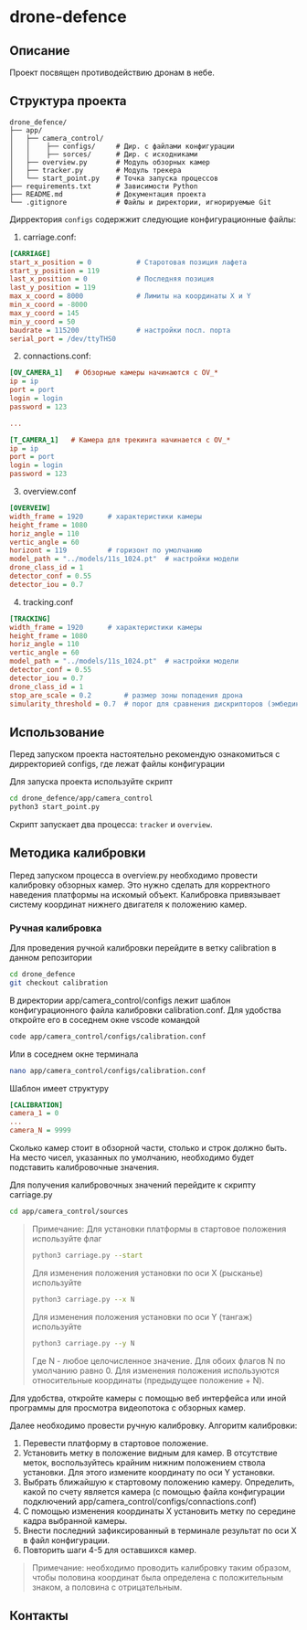 drone-defence
=

## Описание

Проект посвящен противодействию дронам в небе.

## Структура проекта

```
drone_defence/
├── app/
│   ├── camera_control/
│   │    ├── configs/     # Дир. с файлами конфигурации
│   │    ├── sorces/      # Дир. с исходниками
│   ├── overview.py       # Модуль обзорных камер
│   ├── tracker.py        # Модуль трекера
│   └── start_point.py    # Точка запуска процессов
├── requirements.txt      # Зависимости Python
├── README.md             # Документация проекта
└── .gitignore            # Файлы и директории, игнорируемые Git
```

Дирректория `configs` содержжит следующие конфигурационные файлы:

1) carriage.conf:
```ini
[CARRIAGE]
start_x_position = 0           # Старотовая позиция лафета    
start_y_position = 119       
last_x_position = 0            # Последняя позиция
last_y_position = 119
max_x_coord = 8000             # Лимиты на координаты X и Y
min_x_coord = -8000
max_y_coord = 145
min_y_coord = 50
baudrate = 115200              # настройки посл. порта
serial_port = /dev/ttyTHS0
```
2) connactions.conf:
```ini
[OV_CAMERA_1]   # Обзорные камеры начинаются с OV_*
ip = ip
port = port
login = login
password = 123

...

[T_CAMERA_1]   # Камера для трекинга начинается с OV_*
ip = ip
port = port
login = login
password = 123
```

3) overview.conf

```ini
[OVERVEIW]
width_frame = 1920      # характеристики камеры
height_frame = 1080
horiz_angle = 110
vertic_angle = 60
horizont = 119          # горизонт по умолчанию
model_path = "../models/11s_1024.pt"  # настройки модели
drone_class_id = 1
detector_conf = 0.55
detector_iou = 0.7
```

4) tracking.conf
```ini
[TRACKING]
width_frame = 1920      # характеристики камеры
height_frame = 1080
horiz_angle = 110
vertic_angle = 60
model_path = "../models/11s_1024.pt"  # настройки модели
detector_conf = 0.55
detector_iou = 0.7
drone_class_id = 1
stop_are_scale = 0.2        # размер зоны попадения дрона
simularity_threshold = 0.7  # порог для сравнения дискрипторов (эмбедингов)
```

## Использование

Перед запуском проекта настоятельно рекомендую ознакомиться с дирректорией configs, где лежат файлы конфигурации

Для запуска проекта используйте скрипт 

```bash
cd drone_defence/app/camera_control
python3 start_point.py
```

Скрипт запускает два процесса: `tracker` и `overview`.

## Методика калибровки 
Перед запуском процесса в overview.py необходимо провести калибровку обзорных камер. Это нужно сделать для корректного наведения платформы на искомый объект. Калибровка привязывает систему координат нижнего двигателя к положению камер.

### Ручная калибровка
Для проведения ручной калибровки перейдите в ветку calibration в данном репозитории

```bash
cd drone_defence
git checkout calibration
```

В директории app/camera_control/configs лежит шаблон конфигурационного файла калибровки calibration.conf. Для удобства откройте его в соседнем окне vscode командой 

```bash
code app/camera_control/configs/calibration.conf
```

Или в соседнем окне терминала

```bash
nano app/camera_control/configs/calibration.conf
```

Шаблон имеет структуру

```ini
[CALIBRATION]
camera_1 = 0
...
camera_N = 9999
```

Сколько камер стоит в обзорной части, столько и строк должно быть. На место чисел, указанных по умолчанию, необходимо будет подставить калибровочные значения.

Для получения калибровочных значений перейдите к скрипту carriage.py

```bash
cd app/camera_control/sources
```

> Примечание:
> Для установки платформы в стартовое положения используйте флаг 
> ```bash
> python3 carriage.py --start
> ```
> Для изменения положения установки по оси X (рысканье) используйте 
> ```bash
> python3 carriage.py --x N
> ```
> Для изменения положения установки по оси Y (тангаж) используйте
> ```bash
> python3 carriage.py --y N
> ```
> Где N - любое целочисленное значение. Для обоих флагов N по умолчанию равно 0. Для изменения положения используются относительные координаты (предыдущее положение + N).

Для удобства, откройте камеры с помощью веб интерфейса или иной программы для просмотра видеопотока с обзорных камер.

Далее необходимо провести ручную калибровку.
Алгоритм калибровки:
1) Перевести платформу в стартовое положение.
2) Установить метку в положение видным для камер. В отсутствие меток, воспользуйтесь крайним нижним положением ствола установки. Для этого измените координату по оси Y установки.
3) Выбрать ближайшую к стартовому положению камеру. Определить, какой по счету является камера (с помощью файла конфигурации подключений app/camera_control/configs/connactions.conf)
4) С помощью изменения координаты X установить метку по середине кадра выбранной камеры. 
5) Внести последний зафиксированный в терминале результат по оси X в файл конфигурации.
6) Повторить шаги 4-5 для оставшихся камер.
> Примечание: необходимо проводить калибровку таким образом, чтобы половина координат была определена с положительным знаком, а половина с отрицательным.

## Контакты